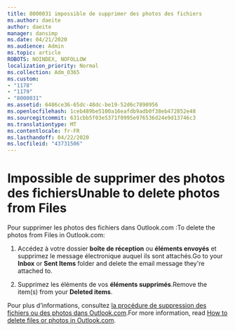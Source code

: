 ```yaml
---
title: 8000031 impossible de supprimer des photos des fichiers
ms.author: daeite
author: daeite
manager: dansimp
ms.date: 04/21/2020
ms.audience: Admin
ms.topic: article
ROBOTS: NOINDEX, NOFOLLOW
localization_priority: Normal
ms.collection: Adm_O365
ms.custom:
- "1178"
- "1179"
- "8000031"
ms.assetid: 6486ce36-65dc-48dc-be19-52d6c7890956
ms.openlocfilehash: 1ceb489be5100a16eafdb9adb0f38eb472852e48
ms.sourcegitcommit: 631cbb5f03e5371f0995e976536d24e9d13746c3
ms.translationtype: MT
ms.contentlocale: fr-FR
ms.lasthandoff: 04/22/2020
ms.locfileid: "43731506"
---
```

# <a name="unable-to-delete-photos-from-files"></a><span data-ttu-id="0b74a-102">Impossible de supprimer des photos des fichiers</span><span class="sxs-lookup"><span data-stu-id="0b74a-102">Unable to delete photos from Files</span></span>

<span data-ttu-id="0b74a-103">Pour supprimer les photos des fichiers dans Outlook.com :</span><span class="sxs-lookup"><span data-stu-id="0b74a-103">To delete the photos from Files in Outlook.com:</span></span>
  
1. <span data-ttu-id="0b74a-104">Accédez à votre dossier **boîte de réception** ou **éléments envoyés** et supprimez le message électronique auquel ils sont attachés.</span><span class="sxs-lookup"><span data-stu-id="0b74a-104">Go to your **Inbox** or **Sent Items** folder and delete the email message they're attached to.</span></span>

2. <span data-ttu-id="0b74a-105">Supprimez les éléments de vos **éléments supprimés**.</span><span class="sxs-lookup"><span data-stu-id="0b74a-105">Remove the item(s) from your **Deleted items**.</span></span>

<span data-ttu-id="0b74a-106">Pour plus d’informations, consultez [la procédure de suppression des fichiers ou des photos dans Outlook.com](https://support.office.com/article/bae0531f-040f-4c42-90b9-786ca718c16d.aspx).</span><span class="sxs-lookup"><span data-stu-id="0b74a-106">For more information, read [How to delete files or photos in Outlook.com](https://support.office.com/article/bae0531f-040f-4c42-90b9-786ca718c16d.aspx).</span></span>
  